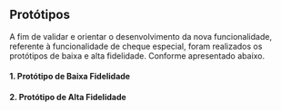 ## Protótipos

A fim de validar e orientar o desenvolvimento da nova funcionalidade, referente à funcionalidade de cheque especial, foram realizados os protótipos de baixa e alta fidelidade. Conforme apresentado abaixo.

#### 1. Protótipo de Baixa Fidelidade

#### 2. Protótipo de Alta Fidelidade
